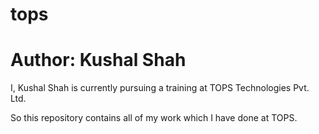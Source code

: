 # tops

# Author: Kushal Shah

I, Kushal Shah is currently pursuing a training at TOPS Technologies Pvt. Ltd.

So this repository contains all of my work which I have done at TOPS.